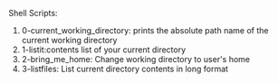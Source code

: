 Shell Scripts:
1. 0-current_working_directory: prints the absolute path name of the current working directory
2. 1-listit:contents list of your current directory
3. 2-bring_me_home: Change working directory to user's home
4. 3-listfiles: List current directory contents in long format
